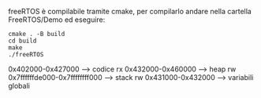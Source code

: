 freeRTOS è compilabile tramite cmake, per compilarlo andare nella cartella FreeRTOS/Demo ed eseguire:
```
cmake . -B build
cd build
make
./freeRTOS
```

0x402000-0x427000 --> codice rx
0x432000-0x460000 --> heap rw
0x7ffffffde000-0x7ffffffff000 --> stack rw
0x431000-0x432000 --> variabili globali
